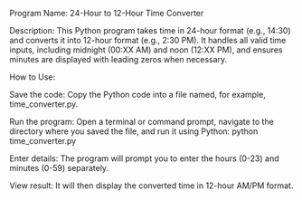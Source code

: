 Program Name: 24-Hour to 12-Hour Time Converter

Description: This Python program takes time in 24-hour format (e.g., 14:30) and converts it into 12-hour format (e.g., 2:30 PM). It handles all valid time inputs, including midnight (00:XX AM) and noon (12:XX PM), and ensures minutes are displayed with leading zeros when necessary.

How to Use:

Save the code: Copy the Python code into a file named, for example, time_converter.py.

Run the program: Open a terminal or command prompt, navigate to the directory where you saved the file, and run it using Python: python time_converter.py

Enter details: The program will prompt you to enter the hours (0-23) and minutes (0-59) separately.

View result: It will then display the converted time in 12-hour AM/PM format.